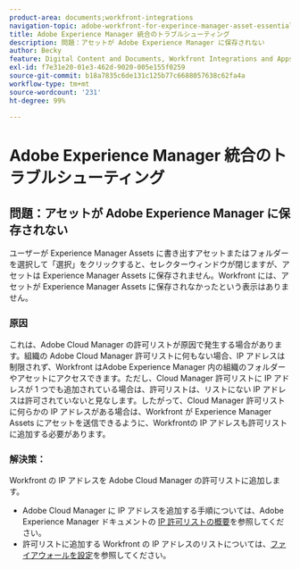 ```yaml
---
product-area: documents;workfront-integrations
navigation-topic: adobe-workfront-for-experince-manager-asset-essentials
title: Adobe Experience Manager 統合のトラブルシューティング
description: 問題：アセットが Adobe Experience Manager に保存されない
author: Becky
feature: Digital Content and Documents, Workfront Integrations and Apps
exl-id: f7e31e20-01e3-462d-9020-005e155f0259
source-git-commit: b18a7835c6de131c125b77c6688057638c62fa4a
workflow-type: tm+mt
source-wordcount: '231'
ht-degree: 99%

---
```


# Adobe Experience Manager 統合のトラブルシューティング

## 問題：アセットが Adobe Experience Manager に保存されない

ユーザーが Experience Manager Assets に書き出すアセットまたはフォルダーを選択して「選択」をクリックすると、セレクターウィンドウが閉じますが、アセットは Experience Manager Assets に保存されません。Workfront には、アセットが Experience Manager Assets に保存されなかったという表示はありません。

### 原因

これは、Adobe Cloud Manager の許可リストが原因で発生する場合があります。組織の Adobe Cloud Manager 許可リストに何もない場合、IP アドレスは制限されず、Workfront はAdobe Experience Manager 内の組織のフォルダーやアセットにアクセスできます。ただし、Cloud Manager 許可リストに IP アドレスが 1 つでも追加されている場合は、許可リストは、リストにない IP アドレスは許可されていないと見なします。したがって、Cloud Manager 許可リストに何らかの IP アドレスがある場合は、Workfront が Experience Manager Assets にアセットを送信できるように、Workfrontの IP アドレスも許可リストに追加する必要があります。

### 解決策：

Workfront の IP アドレスを Adobe Cloud Manager の許可リストに追加します。

* Adobe Cloud Manager に IP アドレスを追加する手順については、Adobe Experience Manager ドキュメントの [IP 許可リストの概要](https://experienceleague.adobe.com/ja/docs/experience-manager-cloud-service/content/implementing/using-cloud-manager/ip-allow-lists/introduction)を参照してください。
* 許可リストに追加する Workfront の IP アドレスのリストについては、[ファイアウォールを設定](/help/quicksilver/administration-and-setup/get-started-wf-administration/configure-your-firewall.md)を参照してください。
